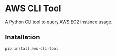 # AWS CLI Tool

A Python CLI tool to query AWS EC2 instance usage.

## Installation
```bash
pip install aws-cli-tool
